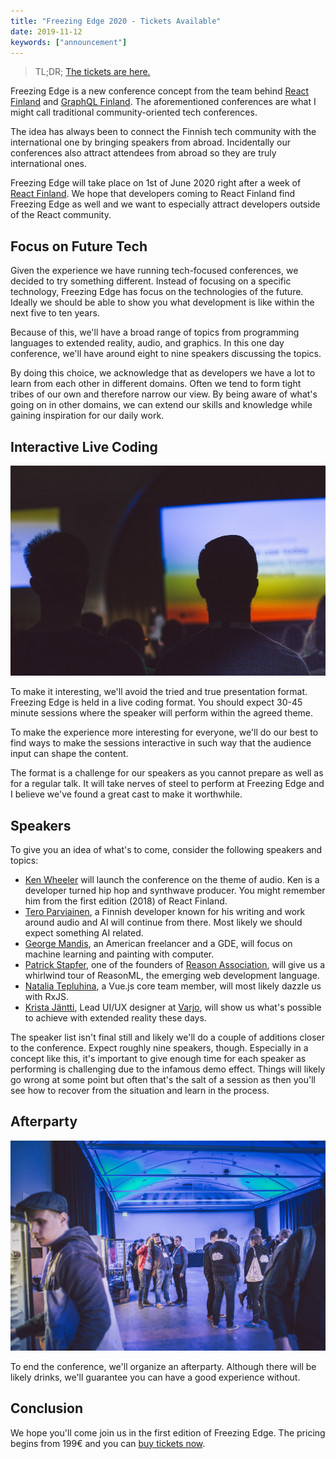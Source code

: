 ```yaml
---
title: "Freezing Edge 2020 - Tickets Available"
date: 2019-11-12
keywords: ["announcement"]
---
```


> TL;DR; [The tickets are here.](https://fienta.com/freezing-edge-2020?dc887244cff3ca32249a722f217ad0d6)

Freezing Edge is a new conference concept from the team behind [React Finland](https://react-finland.fi) and [GraphQL Finland](https://graphql-finland.fi). The aforementioned conferences are what I might call traditional community-oriented tech conferences.

The idea has always been to connect the Finnish tech community with the international one by bringing speakers from abroad. Incidentally our conferences also attract attendees from abroad so they are truly international ones.

Freezing Edge will take place on 1st of June 2020 right after a week of [React Finland](https://react-finland.fi). We hope that developers coming to React Finland find Freezing Edge as well and we want to especially attract developers outside of the React community.

## Focus on Future Tech

Given the experience we have running tech-focused conferences, we decided to try something different. Instead of focusing on a specific technology, Freezing Edge has focus on the technologies of the future. Ideally we should be able to show you what development is like within the next five to ten years.

Because of this, we'll have a broad range of topics from programming languages to extended reality, audio, and graphics. In this one day conference, we'll have around eight to nine speakers discussing the topics.

By doing this choice, we acknowledge that as developers we have a lot to learn from each other in different domains. Often we tend to form tight tribes of our own and therefore narrow our view. By being aware of what's going on in other domains, we can extend our skills and knowledge while gaining inspiration for our daily work.

## Interactive Live Coding

![React Finland 2019 by [Nick Tulinen](http://nicktulinen.com)](assets/img/conference.jpg)

To make it interesting, we'll avoid the tried and true presentation format. Freezing Edge is held in a live coding format. You should expect 30-45 minute sessions where the speaker will perform within the agreed theme.

To make the experience more interesting for everyone, we'll do our best to find ways to make the sessions interactive in such way that the audience input can shape the content.

The format is a challenge for our speakers as you cannot prepare as well as for a regular talk. It will take nerves of steel to perform at Freezing Edge and I believe we've found a great cast to make it worthwhile.

## Speakers

To give you an idea of what's to come, consider the following speakers and topics:

- [Ken Wheeler](/speakers/#ken-wheeler) will launch the conference on the theme of audio. Ken is a developer turned hip hop and synthwave producer. You might remember him from the first edition (2018) of React Finland.
- [Tero Parviainen](/speakers/#tero-parviainen), a Finnish developer known for his writing and work around audio and AI will continue from there. Most likely we should expect something AI related.
- [George Mandis](/speakers/#george-mandis), an American freelancer and a GDE, will focus on machine learning and painting with computer.
- [Patrick Stapfer](/speakers/#patrick-stapfer), one of the founders of [Reason Association](https://www.reason-association.org), will give us a whirlwind tour of ReasonML, the emerging web development language.
- [Natalia Tepluhina](/speakers/#natalia-tepluhina), a Vue.js core team member, will most likely dazzle us with RxJS.
- [Krista Jäntti](/speakers/#krista-j-ntti), Lead UI/UX designer at [Varjo](https://varjo.com), will show us what's possible to achieve with extended reality these days.

The speaker list isn't final still and likely we'll do a couple of additions closer to the conference. Expect roughly nine speakers, though. Especially in a concept like this, it's important to give enough time for each speaker as performing is challenging due to the infamous demo effect. Things will likely go wrong at some point but often that's the salt of a session as then you'll see how to recover from the situation and learn in the process.

## Afterparty

![At afterparty by [Nick Tulinen](http://nicktulinen.com)](assets/img/afterparty.jpg)

To end the conference, we'll organize an afterparty. Although there will be likely drinks, we'll guarantee you can have a good experience without.

## Conclusion

We hope you'll come join us in the first edition of Freezing Edge. The pricing begins from 199€ and you can [buy tickets now](https://fienta.com/freezing-edge-2020?dc887244cff3ca32249a722f217ad0d6).
